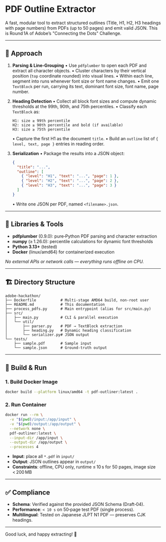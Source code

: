 # PDF Outline Extractor

A fast, modular tool to extract structured outlines (Title, H1, H2, H3 headings with page numbers) from PDFs (up to 50 pages) and emit valid JSON. This is Round 1A of Adobe’s "Connecting the Dots" Challenge.

---

## 📖 Approach

1. **Parsing & Line‑Grouping**
   • Use `pdfplumber` to open each PDF and extract all character objects.
   • Cluster characters by their vertical position (`top` coordinate rounded) into visual lines.
   • Within each line, segment into runs whenever font size or font name changes.
   • Emit one `TextBlock` per run, carrying its text, dominant font size, font name, page number.

2. **Heading Detection**
   • Collect all block font sizes and compute dynamic thresholds at the 99th, 90th, and 75th percentiles.
   • Classify each `TextBlock` as:

   ```text
   H1: size ≥ 99th percentile
   H2: size ≥ 90th percentile and bold (if available)
   H3: size ≥ 75th percentile
   ```

   • Capture the first H1 as the document `title`.
   • Build an `outline` list of `{ level, text, page }` entries in reading order.

3. **Serialization**
   • Package the results into a JSON object:

   ```json
   {
     "title": "...",
     "outline": [
       { "level": "H1", "text": "...", "page": 1 },
       { "level": "H2", "text": "...", "page": 2 },
       { "level": "H3", "text": "...", "page": 3 }
     ]
   }
   ```

   • Write one JSON per PDF, named `<filename>.json`.

---

## 🔧 Libraries & Tools

* **pdfplumber** (0.9.0): pure‑Python PDF parsing and character extraction
* **numpy** (≥ 1.26.0): percentile calculations for dynamic font thresholds
* **Python 3.13+** (tested)
* **Docker** (linux/amd64) for containerized execution

*No external APIs or network calls — everything runs offline on CPU.*

---

## 🏗️ Directory Structure

```
adobe-hackathon/
├── Dockerfile           # Multi‑stage AMD64 build, non‑root user
├── README.md            # This documentation
├── process_pdfs.py      # Main entrypoint (alias for src/main.py)
├── src/
│   ├── main.py          # CLI & parallel execution
│   └── util/
│       ├── parser.py    # PDF → TextBlock extraction
│       ├── heading.py   # Dynamic heading classification
│       └── serializer.py# JSON output
└── tests/
    ├── sample.pdf       # Sample input
    └── sample.json      # Ground‑truth output
```

---

## 🚀 Build & Run

### 1. Build Docker Image

```bash
docker build --platform linux/amd64 -t pdf-outliner:latest .
```

### 2. Run Container

```bash
docker run --rm \
  -v "$(pwd)/input:/app/input" \
  -v "$(pwd)/output:/app/output" \
  --network none \
  pdf-outliner:latest \
  --input-dir /app/input \
  --output-dir /app/output \
  --processes 4
```

* **Input**: place all `*.pdf` in `input/`
* **Output**: JSON outlines appear in `output/`
* **Constraints**: offline, CPU only, runtime ≤ 10 s for 50 pages, image size < 200 MB

---

## ✅ Compliance

* **Schema**: Verified against the provided JSON Schema (Draft‑04).
* **Performance**: `< 10 s` on 50‑page test PDF (single process).
* **Multilingual**: Tested on Japanese JLPT N1 PDF — preserves CJK headings.

---

Good luck, and happy extracting! 🎉
